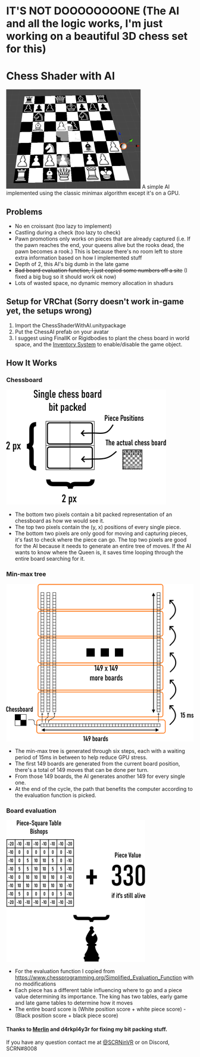 # IT'S NOT DOOOOOOOONE (The AI and all the logic works, I'm just working on a beautiful 3D chess set for this)
# Chess Shader with AI
<img src="Images/Preview.png"/>
A simple AI implemented using the classic minimax algorithm except it's on a GPU.

## Problems
* No en croissant (too lazy to implement)
* Castling during a check (too lazy to check)
* Pawn promotions only works on pieces that are already captured (i.e. If the pawn reaches the end, your queens alive but the rooks dead, the pawn becomes a rook.) This is because there's no room left to store extra information based on how I implemented stuff
* Depth of 2, this AI's big dumb in the late game
* ~~Bad board evaluation function, I just copied some numbers off a site~~ (I fixed a big bug so it should work ok now)
* Lots of wasted space, no dynamic memory allocation in shadurs

## Setup for VRChat (Sorry doesn't work in-game yet, the setups wrong)
1. Import the ChessShaderWithAI.unitypackage
2. Put the ChessAI prefab on your avatar
3. I suggest using FinalIK or Rigidbodies to plant the chess board in world space, and the [Inventory System](https://github.com/Xiexe/VRCInventorySystem) to enable/disable the game object.

## How It Works
### Chessboard
<img src="Images/Chessboard.png"/>

* The bottom two pixels contain a bit packed representation of an chessboard as how we would see it. 
* The top two pixels contain the (y, x) positions of every single piece.
* The bottom two pixels are only good for moving and capturing pieces, it's fast to check where the piece can go. The top two pixels are good for the AI because it needs to generate an entire tree of moves. If the AI wants to know where the Queen is, it saves time looping through the entire board searching for it.

### Min-max tree
<img src="Images/MoveGen.png"/>

* The min-max tree is generated through six steps, each with a waiting period of 15ms in between to help reduce GPU stress.
* The first 149 boards are generated from the current board position, there's a total of 149 moves that can be done per turn.
* From those 149 boards, the AI generates another 149 for every single one.
* At the end of the cycle, the path that benefits the computer according to the evaluation function is picked.

### Board evaluation
<img src="Images/Eval.png"/>

* For the evaluation function I copied from https://www.chessprogramming.org/Simplified_Evaluation_Function with no modifications
* Each piece has a different table influencing where to go and a piece value determining its importance. The king has two tables, early game and late game tables to determine how it moves
* The entire board score is (White position score + white piece score) - (Black position score + black piece score)

#### Thanks to [Merlin](https://github.com/Merlin-san/) and d4rkpl4y3r for fixing my bit packing stuff.
If you have any question contact me at [@SCRNinVR](https://twitter.com/SCRNinVR) or on Discord, SCRN#8008
